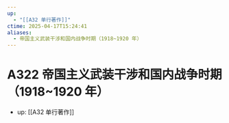 ```yaml
---
up:
  - "[[A32 单行著作]]"
ctime: 2025-04-17T15:24:41
aliases:
  - 帝国主义武装干涉和国内战争时期（1918~1920 年）
---
```


# A322 帝国主义武装干涉和国内战争时期（1918~1920 年）

- up: [[A32 单行著作]]
